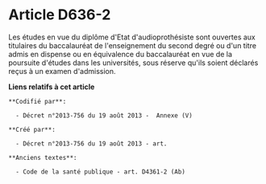 # Article D636-2

Les études en vue du diplôme d'Etat d'audioprothésiste sont ouvertes aux titulaires du baccalauréat de l'enseignement du
second degré ou d'un titre admis en dispense ou en équivalence du baccalauréat en vue de la poursuite d'études dans les
universités, sous réserve qu'ils soient déclarés reçus à un examen d'admission.

**Liens relatifs à cet article**

	**Codifié par**:

	  - Décret n°2013-756 du 19 août 2013 -  Annexe (V)

	**Créé par**:

	  - Décret n°2013-756 du 19 août 2013 - art.

	**Anciens textes**:

	  - Code de la santé publique - art. D4361-2 (Ab)
